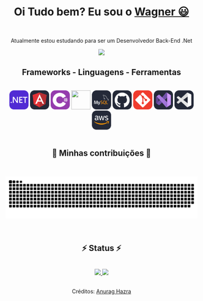 <div>
  
  <h1 align="center">
    Oi Tudo bem? Eu sou o 
    <a href="https://www.linkedin.com/in/wagner-da-silva-jr//">Wagner 😃️</a>
  </h1>
  
  <br/>
  
  <p align="center">
    Atualmente estou estudando para ser um Desenvolvedor Back-End .Net    
  </p>  
</div>
<div align="center">
  <a href="https://www.linkedin.com/in/wagner-da-silva-jr/" target="_blank"><img src="https://img.shields.io/badge/-LinkedIn-%230077B5?style=for-the-badge&logo=linkedin&logoColor=white" target="_blank"></a> 
</div>


<h2 align="center">
    Frameworks - Linguagens - Ferramentas</a>
  </h2>
  
<div align="center" valign="top"><br>
  <img src="https://github.com/tandpfun/skill-icons/blob/main/icons/DotNet.svg" height="50" width="50"/>
  <img src="https://github.com/tandpfun/skill-icons/blob/main/icons/Angular-Dark.svg" height="50" width="50"/>
  <img src="https://github.com/tandpfun/skill-icons/blob/main/icons/CS.svg" height="50" width="50"/> 
  <img src="https://cdn.jsdelivr.net/gh/devicons/devicon/icons/postgresql/postgresql-original.svg" height="50" width="50"/>          
  <img src="https://github.com/tandpfun/skill-icons/blob/main/icons/MySQL-Dark.svg" height="50" width="50"/>
  <img src="https://github.com/tandpfun/skill-icons/blob/main/icons/Github-Dark.svg" height="50" width="50"/>
  <img src="https://github.com/tandpfun/skill-icons/blob/main/icons/Git.svg" height="50" width="50"/>
  <img src="https://github.com/tandpfun/skill-icons/blob/main/icons/VisualStudio-Dark.svg" height="50" width="50"/>
  <img src="https://github.com/tandpfun/skill-icons/blob/main/icons/VSCode-Dark.svg" height="50" width="50"/>
  <img src="https://github.com/tandpfun/skill-icons/blob/main/icons/AWS-Dark.svg" height="50" width="50"/>
          
</div>

<br/>

 <h2 align="center">
    🐍 Minhas contribuições 🐍
  </h2>
  
  <br>
  
<div align="center">
  
  ![Snake animation](https://github.com/wgnrs/wgnrs/blob/output/github-contribution-grid-snake-dark.svg)
  
</div>

<br/>

<h2 align="center">
  ⚡ Status ⚡
</h2>

<br/>

<div align="center">
  <a href="https://github.com/wgnrs">
    <img height="150em" src="https://github-readme-stats.vercel.app/api?username=wgnrs&count_private=true&include_all_commits=true&show_icons=true&theme=dracula&hide_border=false&show_owner=true"/>
    <img height="150em" src="https://github-readme-stats.vercel.app/api/top-langs/?username=wgnrs&theme=dracula&hide_border=false&&layout=compact"/>
  </a>
</div><br/>

<div align="center">
  <p>Créditos: <a href="https://github.com/anuraghazra/github-readme-stats">Anurag Hazra</a></p>
</div>
